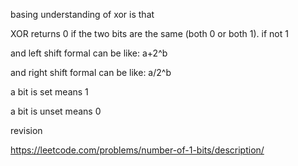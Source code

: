  basing understanding of xor is that

XOR returns 0 if the two bits are the same (both 0 or both 1). if not 1

and left shift formal can be like: a+2^b

and right shift formal can be like: a/2^b

a bit is set means 1

a bit is unset means 0


revision

https://leetcode.com/problems/number-of-1-bits/description/


